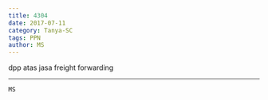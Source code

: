 ```yaml
---
title: 4304
date: 2017-07-11
category: Tanya-SC
tags: PPN
author: MS
---
```


dpp atas jasa freight forwarding

---



`MS`
